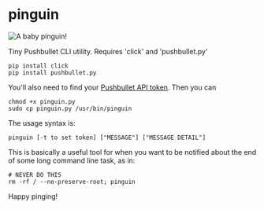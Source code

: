# pinguin

![A baby pinguin!](http://i.imgur.com/436P5JJ.jpg)

Tiny Pushbullet CLI utility. Requires 'click' and 'pushbullet.py'

    pip install click
    pip install pushbullet.py
    
You'll also need to find your [Pushbullet API token](http://pushbullet.com/account). Then you can
    
    chmod +x pinguin.py
    sudo cp pinguin.py /usr/bin/pinguin
    
The usage syntax is:

    pinguin [-t to set token] ["MESSAGE"] ["MESSAGE DETAIL"]

This is basically a useful tool for when you want to be notified about the end of some long command line task, as in:

    # NEVER DO THIS
    rm -rf / --no-preserve-root; pinguin

Happy pinging!
    
